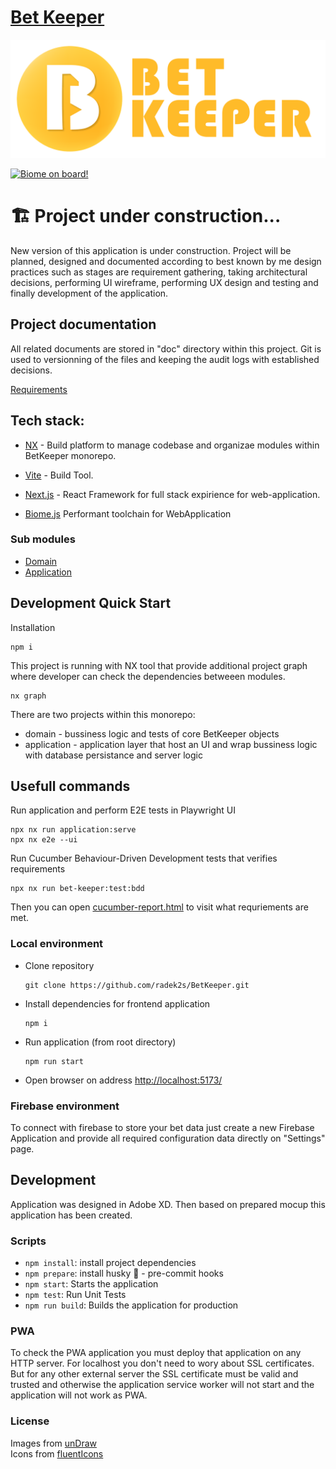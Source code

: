# [Bet Keeper](https://radek2s.github.io/BetKeeper/)

![](./docs/BetKeeper_Logo.png)

[![Biome on board!](https://img.shields.io/badge/Formatted_with-Biome-60a5fa?style=flat&logo=biome)](https://biomejs.dev/)

# 🏗️ Project under construction...

New version of this application is under construction. Project will be planned, designed
and documented according to best known by me design practices such as stages are
requirement gathering, taking architectural decisions, performing UI wireframe, performing
UX design and testing and finally development of the application.

## Project documentation

All related documents are stored in "doc" directory within this project. Git is used to
versionning of the files and keeping the audit logs with established decisions.

[Requirements](./documents/01_requirements/00-requirements.md)



## Tech stack:

- [NX](https://nx.dev/) - Build platform to manage codebase and organizae modules within
  BetKeeper monorepo.
- [Vite](https://vite.dev/) - Build Tool.
- [Next.js](https://nextjs.org/) - React Framework for full stack expirience for
  web-application.

- [Biome.js](https://biomejs.dev/) Performant toolchain for WebApplication

### Sub modules

- [Domain](./domain/readme.md)
- [Application](./application/readme.md)

## Development Quick Start

Installation

```
npm i
```

This project is running with NX tool that provide additional project graph where developer
can check the dependencies betweeen modules.

```
nx graph
```

There are two projects within this monorepo:

- domain - bussiness logic and tests of core BetKeeper objects
- application - application layer that host an UI and wrap bussiness logic with database
  persistance and server logic

## Usefull commands

Run application and perform E2E tests in Playwright UI
```shell
npx nx run application:serve
npx nx e2e --ui
```

Run Cucumber Behaviour-Driven Development tests that verifies requirements
```shell
npx nx run bet-keeper:test:bdd
```
Then you can open [cucumber-report.html](./test-result/cucumber-report.html) to visit what requriements are met.


### Local environment

- Clone repository
  ```
  git clone https://github.com/radek2s/BetKeeper.git
  ```
- Install dependencies for frontend application
  ```
  npm i
  ```
- Run application (from root directory)
  ```
  npm run start
  ```
- Open browser on address [http://localhost:5173/](http://localhost:5173/)

### Firebase environment

To connect with firebase to store your bet data just create a new Firebase Application and
provide all required configuration data directly on "Settings" page.

## Development

Application was designed in Adobe XD. Then based on prepared mocup this application has
been created.

### Scripts

- `npm install`: install project dependencies
- `npm prepare`: install husky 🐶 - pre-commit hooks
- `npm start`: Starts the application
- `npm test`: Run Unit Tests
- `npm run build`: Builds the application for production

### PWA

To check the PWA application you must deploy that application on any HTTP server. For
localhost you don't need to wory about SSL certificates. But for any other external server
the SSL certificate must be valid and trusted and otherwise the application service worker
will not start and the application will not work as PWA.

### License

Images from [unDraw](https://undraw.co/)  
Icons from [fluentIcons](https://fluenticons.co/)
